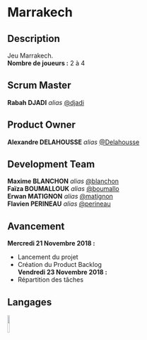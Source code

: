 # Marrakech 
## Description
Jeu Marrakech.  
**Nombre de joueurs :** 2 à 4

## Scrum Master
**Rabah DJADI** _alias_ [@djadi](https://dwarves.iut-fbleau.fr/git/djadi)  

## Product Owner  
**Alexandre DELAHOUSSE** _alias_ [@Delahousse](https://dwarves.iut-fbleau.fr/git/delahous)  

## Development Team
**Maxime BLANCHON** _alias_ [@blanchon](https://dwarves.iut-fbleau.fr/git/blanchon)  
**Faïza BOUMALLOUK** _alias_ [@boumallo](https://dwarves.iut-fbleau.fr/git/boumallo)     
**Erwan MATIGNON** _alias_ [@matignon](https://dwarves.iut-fbleau.fr/git/matignon)  
**Flavien PERINEAU** _alias_ [@perineau](https://dwarves.iut-fbleau.fr/git/perineau)  

## Avancement
**Mercredi 21 Novembre 2018 :**     
- Lancement du projet  
- Création du Product Backlog   
**Vendredi 23 Novembre 2018 :**  
- Répartition des tâches   

## Langages
[<img src="https://camo.githubusercontent.com/0fb6c3a56d588875bbab00cbc267f4ef85ea0c23/68747470733a2f2f75706c6f61642e77696b696d656469612e6f72672f77696b6970656469612f656e2f7468756d622f332f33302f4a6176615f70726f6772616d6d696e675f6c616e67756167655f6c6f676f2e7376672f33303070782d4a6176615f70726f6772616d6d696e675f6c616e67756167655f6c6f676f2e7376672e706e67" width="10%" height="10%">](https://www.java.com/)